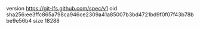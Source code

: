 version https://git-lfs.github.com/spec/v1
oid sha256:ee3ffc865a798ca946ce2309a41a85007b3bd4721bd9f0f07f43b78bbe9e56b4
size 18288
